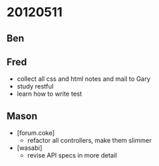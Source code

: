 # 20120511

## Ben



## Fred
- collect all css and html notes and mail to Gary
- study restful
- learn how to write test



## Mason
- [forum.coke]
    - refactor all controllers, make them slimmer
- [wasabi]
    - revise API specs in more detail